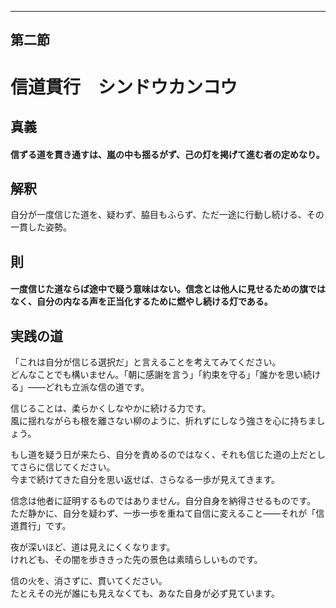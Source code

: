 ﻿---
第二節
---

# 信道貫行　シンドウカンコウ

## 真義
#### 信ずる道を貫き通すは、嵐の中も揺るがず、己の灯を掲げて進む者の定めなり。

## 解釈
自分が一度信じた道を、疑わず、脇目もふらず、ただ一途に行動し続ける、その一貫した姿勢。

## 則
#### 一度信じた道ならば途中で疑う意味はない。信念とは他人に見せるための旗ではなく、自分の内なる声を正当化するために燃やし続ける灯である。

## 実践の道
「これは自分が信じる選択だ」と言えることを考えてみてください。  
どんなことでも構いません。「朝に感謝を言う」「約束を守る」「誰かを思い続ける」——どれも立派な信の道です。

信じることは、柔らかくしなやかに続ける力です。  
風に揺れながらも根を離さない柳のように、折れずにしなう強さを心に持ちましょう。

もし道を疑う日が来たら、自分を責めるのではなく、それも信じた道の上だとしてさらに信じてください。  
今まで続けてきた自分を思い返せば、さらなる一歩が見えてきます。

信念は他者に証明するものではありません。自分自身を納得させるものです。
ただ静かに、自分を疑わず、一歩一歩を重ねて自信に変えること——それが「信道貫行」です。

夜が深いほど、道は見えにくくなります。  
けれども、その闇を歩ききった先の景色は素晴らしいものです。  

信の火を、消さずに、貫いてください。  
たとえその光が誰にも見えなくても、あなた自身が必ず見ています。